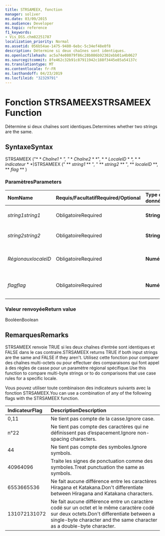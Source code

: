 ```yaml
---
title: STRSAMEEX, fonction
manager: soliver
ms.date: 03/09/2015
ms.audience: Developer
ms.topic: reference
f1_keywords:
- Vis_DSS.chm82251787
localization_priority: Normal
ms.assetid: 056b54ae-1475-9480-6ebc-5c34ef48e0f8
description: Détermine si deux chaînes sont identiques.
ms.openlocfilehash: ac5a74e08079f86c28b086b92302ebb01a4b0627
ms.sourcegitcommit: 8fe462c32b91c87911942c188f3445e85a54137c
ms.translationtype: MT
ms.contentlocale: fr-FR
ms.lasthandoff: 04/23/2019
ms.locfileid: "32329791"
---
```

# <a name="strsameex-function"></a><span data-ttu-id="6d221-103">Fonction STRSAMEEX</span><span class="sxs-lookup"><span data-stu-id="6d221-103">STRSAMEEX Function</span></span>

<span data-ttu-id="6d221-104">Détermine si deux chaînes sont identiques.</span><span class="sxs-lookup"><span data-stu-id="6d221-104">Determines whether two strings are the same.</span></span>
  
## <a name="syntax"></a><span data-ttu-id="6d221-105">Syntaxe</span><span class="sxs-lookup"><span data-stu-id="6d221-105">Syntax</span></span>

<span data-ttu-id="6d221-106">STRSAMEEX ("\* \* *Chaîne1* \* *", "* \* *Chaîne2* \* \*", \* \* *LocaleID* \* \*, \* \* *indicateur* \* \*)</span><span class="sxs-lookup"><span data-stu-id="6d221-106">STRSAMEEX (" \*\* *string1* \*\* ", " \*\* *string2* \*\* ", \*\* *localeID* \*\*, \*\* *flag* \*\* )</span></span> 
  
### <a name="parameters"></a><span data-ttu-id="6d221-107">Paramètres</span><span class="sxs-lookup"><span data-stu-id="6d221-107">Parameters</span></span>

|<span data-ttu-id="6d221-108">**Nom**</span><span class="sxs-lookup"><span data-stu-id="6d221-108">**Name**</span></span>|<span data-ttu-id="6d221-109">**Requis/Facultatif**</span><span class="sxs-lookup"><span data-stu-id="6d221-109">**Required/Optional**</span></span>|<span data-ttu-id="6d221-110">**Type de données**</span><span class="sxs-lookup"><span data-stu-id="6d221-110">**Data Type**</span></span>|<span data-ttu-id="6d221-111">**Description**</span><span class="sxs-lookup"><span data-stu-id="6d221-111">**Description**</span></span>|
|:-----|:-----|:-----|:-----|
| <span data-ttu-id="6d221-112">_string1_</span><span class="sxs-lookup"><span data-stu-id="6d221-112">_string1_</span></span> <br/> |<span data-ttu-id="6d221-113">Obligatoire</span><span class="sxs-lookup"><span data-stu-id="6d221-113">Required</span></span>  <br/> |<span data-ttu-id="6d221-114">**String**</span><span class="sxs-lookup"><span data-stu-id="6d221-114">**String**</span></span> <br/> |<span data-ttu-id="6d221-115">Première chaîne à comparer.</span><span class="sxs-lookup"><span data-stu-id="6d221-115">The first string to compare.</span></span>  <br/> |
| <span data-ttu-id="6d221-116">_string2_</span><span class="sxs-lookup"><span data-stu-id="6d221-116">_string2_</span></span> <br/> |<span data-ttu-id="6d221-117">Obligatoire</span><span class="sxs-lookup"><span data-stu-id="6d221-117">Required</span></span>  <br/> |<span data-ttu-id="6d221-118">**String**</span><span class="sxs-lookup"><span data-stu-id="6d221-118">**String**</span></span> <br/> | <span data-ttu-id="6d221-119">Deuxième chaîne à comparer.</span><span class="sxs-lookup"><span data-stu-id="6d221-119">The second string to compare.</span></span>  <br/> |
| <span data-ttu-id="6d221-120">_Régionaux_</span><span class="sxs-lookup"><span data-stu-id="6d221-120">_localeID_</span></span> <br/> |<span data-ttu-id="6d221-121">Obligatoire</span><span class="sxs-lookup"><span data-stu-id="6d221-121">Required</span></span>  <br/> |<span data-ttu-id="6d221-122">**Numérique**</span><span class="sxs-lookup"><span data-stu-id="6d221-122">**Numeric**</span></span> <br/> |<span data-ttu-id="6d221-123">Code du pays (paramètre régional).</span><span class="sxs-lookup"><span data-stu-id="6d221-123">The locale ID code.</span></span>  <br/> |
| <span data-ttu-id="6d221-124">_flag_</span><span class="sxs-lookup"><span data-stu-id="6d221-124">_flag_</span></span> <br/> |<span data-ttu-id="6d221-125">Obligatoire</span><span class="sxs-lookup"><span data-stu-id="6d221-125">Required</span></span>  <br/> |<span data-ttu-id="6d221-126">**Numérique**</span><span class="sxs-lookup"><span data-stu-id="6d221-126">**Numeric**</span></span> <br/> | <span data-ttu-id="6d221-127">Bit qui indique le type de comparaison.</span><span class="sxs-lookup"><span data-stu-id="6d221-127">A bit that specifies the type of comparison.</span></span>  <br/> |
   
### <a name="return-value"></a><span data-ttu-id="6d221-128">Valeur renvoyée</span><span class="sxs-lookup"><span data-stu-id="6d221-128">Return value</span></span>

<span data-ttu-id="6d221-129">Booléen</span><span class="sxs-lookup"><span data-stu-id="6d221-129">Boolean</span></span>
  
## <a name="remarks"></a><span data-ttu-id="6d221-130">Remarques</span><span class="sxs-lookup"><span data-stu-id="6d221-130">Remarks</span></span>

<span data-ttu-id="6d221-131">STRSAMEEX renvoie TRUE si les deux chaînes d’entrée sont identiques et FALSE dans le cas contraire.</span><span class="sxs-lookup"><span data-stu-id="6d221-131">STRSAMEEX returns TRUE if both input strings are the same and FALSE if they aren't.</span></span> <span data-ttu-id="6d221-132">Utilisez cette fonction pour comparer des chaînes multi-octets ou pour effectuer des comparaisons qui font appel à des règles de casse pour un paramètre régional spécifique.</span><span class="sxs-lookup"><span data-stu-id="6d221-132">Use this function to compare multi-byte strings or to do comparisons that use case rules for a specific locale.</span></span>
  
<span data-ttu-id="6d221-133">Vous pouvez utiliser toute combinaison des indicateurs suivants avec la fonction STRSAMEEX.</span><span class="sxs-lookup"><span data-stu-id="6d221-133">You can use a combination of any of the following flags with the STRSAMEEX function.</span></span>
  
|<span data-ttu-id="6d221-134">**Indicateur**</span><span class="sxs-lookup"><span data-stu-id="6d221-134">**Flag**</span></span>|<span data-ttu-id="6d221-135">**Description**</span><span class="sxs-lookup"><span data-stu-id="6d221-135">**Description**</span></span>|
|:-----|:-----|
|<span data-ttu-id="6d221-136">0,1</span><span class="sxs-lookup"><span data-stu-id="6d221-136">1</span></span>  <br/> |<span data-ttu-id="6d221-137">Ne tient pas compte de la casse.</span><span class="sxs-lookup"><span data-stu-id="6d221-137">Ignore case.</span></span>  <br/> |
|<span data-ttu-id="6d221-138">n°2</span><span class="sxs-lookup"><span data-stu-id="6d221-138">2</span></span>  <br/> |<span data-ttu-id="6d221-139">Ne tient pas compte des caractères qui ne définissent pas d’espacement.</span><span class="sxs-lookup"><span data-stu-id="6d221-139">Ignore non-spacing characters.</span></span>  <br/> |
|<span data-ttu-id="6d221-140">4</span><span class="sxs-lookup"><span data-stu-id="6d221-140">4</span></span>  <br/> |<span data-ttu-id="6d221-141">Ne tient pas compte des symboles.</span><span class="sxs-lookup"><span data-stu-id="6d221-141">Ignore symbols.</span></span>  <br/> |
|<span data-ttu-id="6d221-142">4096</span><span class="sxs-lookup"><span data-stu-id="6d221-142">4096</span></span>  <br/> |<span data-ttu-id="6d221-143">Traite les signes de ponctuation comme des symboles.</span><span class="sxs-lookup"><span data-stu-id="6d221-143">Treat punctuation the same as symbols.</span></span>  <br/> |
|<span data-ttu-id="6d221-144">65536</span><span class="sxs-lookup"><span data-stu-id="6d221-144">65536</span></span>  <br/> |<span data-ttu-id="6d221-145">Ne fait aucune différence entre les caractères Hiragana et Katakana.</span><span class="sxs-lookup"><span data-stu-id="6d221-145">Don't differentiate between Hiragana and Katakana characters.</span></span>  <br/> |
|<span data-ttu-id="6d221-146">131072</span><span class="sxs-lookup"><span data-stu-id="6d221-146">131072</span></span>  <br/> |<span data-ttu-id="6d221-147">Ne fait aucune différence entre un caractère codé sur un octet et le même caractère codé sur deux octets.</span><span class="sxs-lookup"><span data-stu-id="6d221-147">Don't differentiate between a single-byte character and the same character as a double-byte character.</span></span>  <br/> |
   

